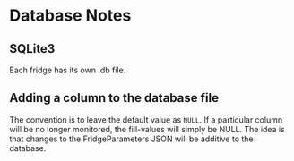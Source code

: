 # Database Notes

## SQLite3

Each fridge has its own .db file.

## Adding a column to the database file

The convention is to leave the default value as `NULL`. If a particular column will be no longer monitored, the fill-values will simply be NULL. The idea is that changes to the FridgeParameters JSON will be additive to the database.

